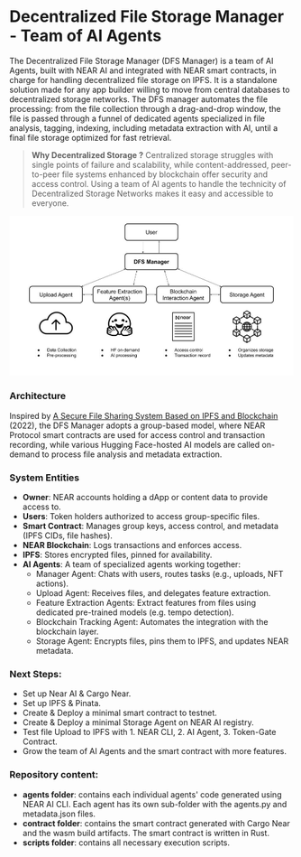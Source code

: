 # Decentralized File Storage Manager - Team of AI Agents

The Decentralized File Storage Manager (DFS Manager) is a team of AI Agents, built with NEAR AI and integrated with NEAR smart contracts, in charge for handling decentralized file storage on IPFS. It is a standalone solution made for any app builder willing to move from central databases to decentralized storage networks. The DFS manager automates the file processing: from the file collection through a drag-and-drop window, the file is passed through a funnel of dedicated agents specialized in file analysis, tagging, indexing, including metadata extraction with AI, until a final file storage optimized for fast retrieval. 

> **Why Decentralized Storage ?** Centralized storage struggles with single points of failure and scalability, while content-addressed, peer-to-peer file systems enhanced by blockchain offer security and access control. Using a team of AI agents to handle the technicity of Decentralized Storage Networks makes it easy and accessible to everyone.

![DFS Manager architecture](DFS_manager.jpg)

### Architecture
Inspired by [A Secure File Sharing System Based on IPFS and Blockchain](https://www.researchgate.net/publication/360383364_A_Secure_File_Sharing_System_Based_on_IPFS_and_Blockchain) (2022), the DFS Manager adopts a group-based model, where NEAR Protocol smart contracts are used for access control and transaction recording, while various Hugging Face-hosted AI models are called on-demand to process file analysis and metadata extraction.

### System Entities
- **Owner**: NEAR accounts holding a dApp or content data to provide access to. 
- **Users**: Token holders authorized to access group-specific files.
- **Smart Contract**: Manages group keys, access control, and metadata (IPFS CIDs, file hashes).
- **NEAR Blockchain**: Logs transactions and enforces access.
- **IPFS**: Stores encrypted files, pinned for availability.
- **AI Agents**: A team of specialized agents working together:
    - Manager Agent: Chats with users, routes tasks (e.g., uploads, NFT actions).
    - Upload Agent: Receives files, and delegates feature extraction.
    - Feature Extraction Agents: Extract features from files using dedicated pre-trained models (e.g. tempo detection).
    - Blockchain Tracking Agent: Automates the integration with the blockchain layer.
    - Storage Agent: Encrypts files, pins them to IPFS, and updates NEAR metadata.

### Next Steps:
- Set up Near AI & Cargo Near.
- Set up IPFS & Pinata.
- Create & Deploy a minimal smart contract to testnet.
- Create & Deploy a minimal Storage Agent on NEAR AI registry.
- Test file Upload to IPFS with 1. NEAR CLI, 2. AI Agent, 3. Token-Gate Contract.
- Grow the team of AI Agents and the smart contract with more features.

### Repository content:
- **agents folder**: contains each individual agents' code generated using NEAR AI CLI. Each agent has its own sub-folder with the agents.py and metadata.json files.
- **contract folder**: contains the smart contract generated with Cargo Near and the wasm build artifacts. The smart contract is written in Rust. 
- **scripts folder**: contains all necessary execution scripts.